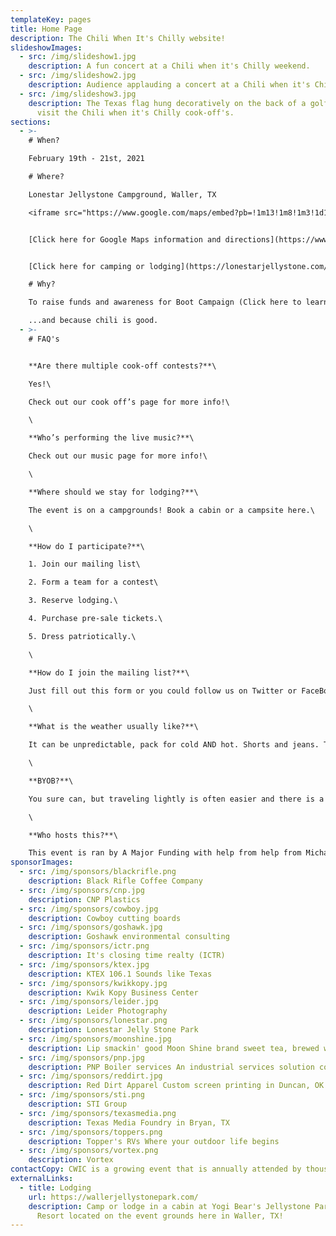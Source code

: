 ```yaml
---
templateKey: pages
title: Home Page
description: The Chili When It's Chilly website!
slideshowImages:
  - src: /img/slideshow1.jpg
    description: A fun concert at a Chili when it's Chilly weekend.
  - src: /img/slideshow2.jpg
    description: Audience applauding a concert at a Chili when it's Chilly weekend.
  - src: /img/slideshow3.jpg
    description: The Texas flag hung decoratively on the back of a golf cart used to
      visit the Chili when it's Chilly cook-off's.
sections:
  - >-
    # When?

    February 19th - 21st, 2021

    # Where?

    Lonestar Jellystone Campground, Waller, TX

    <iframe src="https://www.google.com/maps/embed?pb=!1m13!1m8!1m3!1d11911.231343668538!2d-95.99234371561347!3d30.019153551711405!3m2!1i1024!2i768!4f13.1!3m2!1m1!2sLone%20Star%20Jellystone!5e1!3m2!1sen!2sus!4v1604419828194!5m2!1sen!2sus" width="400" height="300" frameborder="0" style="border:0;" allowfullscreen="" aria-hidden="false" tabindex="0"></iframe>


    [Click here for Google Maps information and directions](https://www.google.com/maps/place/Lone+Star+Jellystone/@30.0194104,-95.9887512,17z/)


    [Click here for camping or lodging](https://lonestarjellystone.com/)

    # Why?

    To raise funds and awareness for Boot Campaign (Click here to learn more.)

    ...and because chili is good.
  - >-
    # FAQ's


    **Are there multiple cook-off contests?**\

    Yes!\

    Check out our cook off’s page for more info!\

    \

    **Who’s performing the live music?**\

    Check out our music page for more info!\

    \

    **Where should we stay for lodging?**\

    The event is on a campgrounds! Book a cabin or a campsite here.\

    \

    **How do I participate?**\

    1. Join our mailing list\

    2. Form a team for a contest\

    3. Reserve lodging.\

    4. Purchase pre-sale tickets.\

    5. Dress patriotically.\

    \

    **How do I join the mailing list?**\

    Just fill out this form or you could follow us on Twitter or FaceBook!\

    \

    **What is the weather usually like?**\

    It can be unpredictable, pack for cold AND hot. Shorts and jeans. Try to dress patriotically, this event is for raising funds for our veterans after all!\

    \

    **BYOB?**\

    You sure can, but traveling lightly is often easier and there is a well-stocked general store onsite.\

    \

    **Who hosts this?**\

    This event is ran by A Major Funding with help from help from Michael Wren, Alan Martin Jr, Kellie Outlaw, "Big Al" - Alan Martin Sr., and Zane Homesley
sponsorImages:
  - src: /img/sponsors/blackrifle.png
    description: Black Rifle Coffee Company
  - src: /img/sponsors/cnp.jpg
    description: CNP Plastics
  - src: /img/sponsors/cowboy.jpg
    description: Cowboy cutting boards
  - src: /img/sponsors/goshawk.jpg
    description: Goshawk environmental consulting
  - src: /img/sponsors/ictr.png
    description: It's closing time realty (ICTR)
  - src: /img/sponsors/ktex.jpg
    description: KTEX 106.1 Sounds like Texas
  - src: /img/sponsors/kwikkopy.jpg
    description: Kwik Kopy Business Center
  - src: /img/sponsors/leider.jpg
    description: Leider Photography
  - src: /img/sponsors/lonestar.png
    description: Lonestar Jelly Stone Park
  - src: /img/sponsors/moonshine.jpg
    description: Lip smackin' good Moon Shine brand sweet tea, brewed with real cane sugar in Austin, TX
  - src: /img/sponsors/pnp.jpg
    description: PNP Boiler services An industrial services solution company
  - src: /img/sponsors/reddirt.jpg
    description: Red Dirt Apparel Custom screen printing in Duncan, OK
  - src: /img/sponsors/sti.png
    description: STI Group
  - src: /img/sponsors/texasmedia.png
    description: Texas Media Foundry in Bryan, TX
  - src: /img/sponsors/toppers.png
    description: Topper's RVs Where your outdoor life begins
  - src: /img/sponsors/vortex.png
    description: Vortex
contactCopy: CWIC is a growing event that is annually attended by thousands of new and repeat participants. Our website traffic increases each year, and we work hard to promote our sponsors and their business. If you are interested in becoming a sponsor of these charitable efforts, please send an email to the [Sponsorship Coordinator by clicking here](mailto:ktexoutlaw@gmail.com)
externalLinks:
  - title: Lodging
    url: https://wallerjellystonepark.com/
    description: Camp or lodge in a cabin at Yogi Bear's Jellystone Park Camp and
      Resort located on the event grounds here in Waller, TX!
---
```

